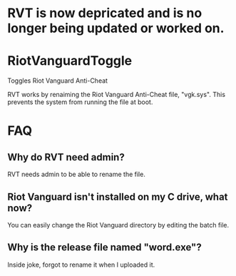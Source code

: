 # RVT is now depricated and is no longer being updated or worked on.

# RiotVanguardToggle
Toggles Riot Vanguard Anti-Cheat

RVT works by renaiming the Riot Vanguard Anti-Cheat file, "vgk.sys". This prevents the system from running the file at boot.

# FAQ

## Why do RVT need admin?
RVT needs admin to be able to rename the file.

## Riot Vanguard isn't installed on my C drive, what now?
You can easily change the Riot Vanguard directory by editing the batch file.

## Why is the release file named "word.exe"?
Inside joke, forgot to rename it when I uploaded it.